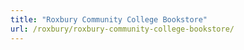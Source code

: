 ```yaml
---
title: "Roxbury Community College Bookstore"
url: /roxbury/roxbury-community-college-bookstore/
---
```

